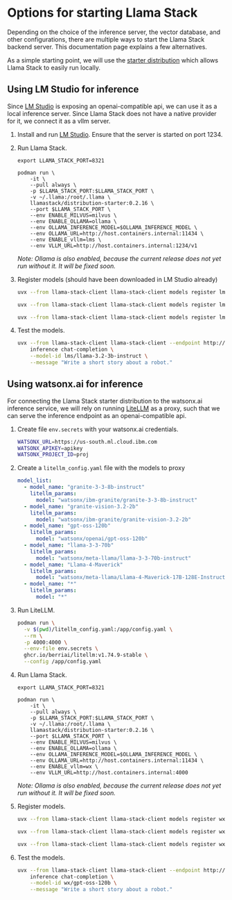 # Options for starting Llama Stack

Depending on the choice of the inference server, the vector database, and other configurations, there are multiple ways to start the Llama Stack backend server. This documentation page explains a few alternatives.

As a simple starting point, we will use the [starter distribution](https://llama-stack.readthedocs.io/en/latest/distributions/self_hosted_distro/starter.html) which allows Llama Stack to easily run locally.

## Using LM Studio for inference

Since [LM Studio](https://lmstudio.ai/) is exposing an openai-compatible api, we can use it as a local inference server.
Since Llama Stack does not have a native provider for it, we connect it as a vllm server.

1. Install and run [LM Studio](https://lmstudio.ai/). Ensure that the server is started on port 1234.

2. Run Llama Stack.

    ```shell
    export LLAMA_STACK_PORT=8321

    podman run \
        -it \
        --pull always \
        -p $LLAMA_STACK_PORT:$LLAMA_STACK_PORT \
        -v ~/.llama:/root/.llama \
        llamastack/distribution-starter:0.2.16 \
        --port $LLAMA_STACK_PORT \
        --env ENABLE_MILVUS=milvus \
        --env ENABLE_OLLAMA=ollama \
        --env OLLAMA_INFERENCE_MODEL=$OLLAMA_INFERENCE_MODEL \
        --env OLLAMA_URL=http://host.containers.internal:11434 \
        --env ENABLE_vllm=lms \
        --env VLLM_URL=http://host.containers.internal:1234/v1
    ```

    _Note: Ollama is also enabled, because the current release does not yet run without it. It will be fixed soon._

3. Register models (should have been downloaded in LM Studio already)

    ```sh
    uvx --from llama-stack-client llama-stack-client models register lms/llama-3.2-3b-instruct --provider-id vllm --provider-model-id llama-3.2-3b-instruct

    uvx --from llama-stack-client llama-stack-client models register lms/openai/gpt-oss-20b --provider-id vllm --provider-model-id openai/gpt-oss-20b

    uvx --from llama-stack-client llama-stack-client models register lms/ibm/granite-3.2-8b --provider-id vllm --provider-model-id ibm/granite-3.2-8b
    ```

4. Test the models.

    ```sh
    uvx --from llama-stack-client llama-stack-client --endpoint http://localhost:8321 \
        inference chat-completion \
        --model-id lms/llama-3.2-3b-instruct \
        --message "Write a short story about a robot."
    ```

## Using watsonx.ai for inference

For connecting the Llama Stack starter distribution to the watsonx.ai inference service, we will rely on running [LiteLLM](https://www.litellm.ai/) as a proxy, such that we can serve the inference endpoint as an openai-compatible api.


1. Create file `env.secrets` with your watsonx.ai credentials.

    ```sh
    WATSONX_URL=https://us-south.ml.cloud.ibm.com
    WATSONX_APIKEY=apikey
    WATSONX_PROJECT_ID=proj
    ```

2. Create a `litellm_config.yaml` file with the models to proxy

    ```yaml
    model_list:
      - model_name: "granite-3-3-8b-instruct"
        litellm_params:
          model: "watsonx/ibm-granite/granite-3-3-8b-instruct"
      - model_name: "granite-vision-3.2-2b"
        litellm_params:
          model: "watsonx/ibm-granite/granite-vision-3.2-2b"
      - model_name: "gpt-oss-120b"
        litellm_params:
          model: "watsonx/openai/gpt-oss-120b"
      - model_name: "llama-3-3-70b"
        litellm_params:
          model: "watsonx/meta-llama/llama-3-3-70b-instruct"
      - model_name: "Llama-4-Maverick" 
        litellm_params:
          model: "watsonx/meta-llama/Llama-4-Maverick-17B-128E-Instruct-FP8"
      - model_name: "*" 
        litellm_params:
          model: "*"
    ```

3. Run LiteLLM.

    ```sh
    podman run \
      -v $(pwd)/litellm_config.yaml:/app/config.yaml \
      --rm \
      -p 4000:4000 \
      --env-file env.secrets \
      ghcr.io/berriai/litellm:v1.74.9-stable \
      --config /app/config.yaml
    ```

2. Run Llama Stack.

    ```shell
    export LLAMA_STACK_PORT=8321

    podman run \
        -it \
        --pull always \
        -p $LLAMA_STACK_PORT:$LLAMA_STACK_PORT \
        -v ~/.llama:/root/.llama \
        llamastack/distribution-starter:0.2.16 \
        --port $LLAMA_STACK_PORT \
        --env ENABLE_MILVUS=milvus \
        --env ENABLE_OLLAMA=ollama \
        --env OLLAMA_INFERENCE_MODEL=$OLLAMA_INFERENCE_MODEL \
        --env OLLAMA_URL=http://host.containers.internal:11434 \
        --env ENABLE_vllm=wx \
        --env VLLM_URL=http://host.containers.internal:4000
    ```

    _Note: Ollama is also enabled, because the current release does not yet run without it. It will be fixed soon._

3. Register models.

    ```sh
    uvx --from llama-stack-client llama-stack-client models register wx/llama-3-3-70b --provider-id vllm --provider-model-id llama-3-3-70b

    uvx --from llama-stack-client llama-stack-client models register wx/Llama-4-Maverick --provider-id vllm --provider-model-id Llama-4-Maverick

    uvx --from llama-stack-client llama-stack-client models register wx/gpt-oss-120b --provider-id vllm --provider-model-id gpt-oss-120b
    ```

4. Test the models.

    ```sh
    uvx --from llama-stack-client llama-stack-client --endpoint http://localhost:8321 \
        inference chat-completion \
        --model-id wx/gpt-oss-120b \
        --message "Write a short story about a robot."
    ```

